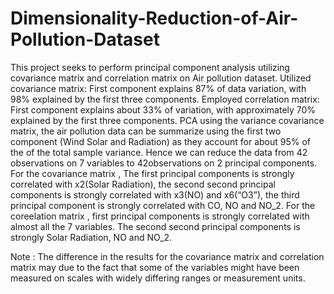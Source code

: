 # Dimensionality-Reduction-of-Air-Pollution-Dataset
This project seeks to perform principal component analysis utilizing covariance matrix and correlation matrix on Air pollution dataset. Utilized covariance matrix: First component explains 87% of data variation, with 98% explained by the first three components. Employed correlation matrix: First component explains about 33% of variation, with approximately 70% explained by the first three components. PCA using the variance covariance matrix, the air pollution data can be summarize using the
first two component (Wind Solar and Radiation) as they account for about 95% of the of the total sample variance. Hence we can reduce the data from 42 observations on 7 variables to 42observations on 2 principal components. For the covariance matrix , The first principal components is strongly correlated with x2(Solar Radiation), the second second principal components is strongly correlated with x3(NO) and x6(“O3”), the third principal component is strongly correlated with CO, NO and NO_2. For the coreelation matrix , first principal components is strongly correlated with almost all the 7 variables. The second second
principal components is strongly Solar Radiation, NO and NO_2.

Note : The difference in the results for the covariance matrix and correlation matrix  may due to the fact that some of the variables might have been measured on scales with widely differing ranges or measurement units.
